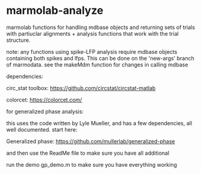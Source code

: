 # marmolab-analyze
marmolab functions for handling mdbase objects and returning sets of trials with partiuclar alignments + analysis functions that work with the trial structure. 

note: any functions using spike-LFP analysis require mdbase objects containing both spikes and lfps. This can be done on the 'new-args' branch of marmodata. see the makeMdm function for changes in calling mdbase

dependencies:

circ_stat toolbox: https://github.com/circstat/circstat-matlab

colorcet: https://colorcet.com/ 

for generalized phase analysis:

this uses the code written by Lyle Mueller, and has a few dependencies, all well documented. start here:

Generalized phase: https://github.com/mullerlab/generalized-phase

and then use the ReadMe file to make sure you have all additional

run the demo gp_demo.m to make sure you have everything working

